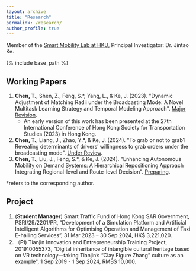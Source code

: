 ```yaml
---
layout: archive
title: "Research"
permalink: /research/
author_profile: true
---
```



Member of the [Smart Mobility Lab at HKU](https://sites.google.com/view/kejintao/home), Principal Investigator: Dr. Jintao Ke.

{% include base_path %}

## Working Papers

1. **Chen, T.**, Shen, Z., Feng, S.*, Yang, L., & Ke, J. (2023). "Dynamic Adjustment of Matching Radii under the Broadcasting Mode: A Novel Multitask Learning Strategy and Temporal Modeling Approach". <u>Major Revision</u>.
   - An early version of this work has been presented at the 27th International Conference of Hong Kong Society for Transportation Studies (2023) in Hong Kong.
2. **Chen, T.**, Liang, J., Zhao, Y.*, & Ke, J. (2024). "To grab or not to grab? Revealing determinants of drivers’ willingness to grab orders under the broadcasting mode". <u>Under Review</u>.
3. **Chen, T.**, Liu, J., Feng, S.*, & Ke, J. (2024). "Enhancing Autonomous Mobility on Demand Systems: A Hierarchical Repositioning Approach Integrating Regional-level and Route-level Decision". <u>Preparing</u>.

*refers to the corresponding author.

## Project
1. (**Student Manager**) Smart Traffic Fund of Hong Kong SAR Government, PSRI/29/2201/PR, “Development of a Simulation Platform and Artificial Intelligent Algorithms for Optimising Operation and Management of Taxi E-hailing Services”, 31 Mar 2023 – 30 Sep 2024, HK$ 3,221,020.
2. （**PI**) Tianjin Innovation and Entrepreneurship Training Project, 201910055373, "Digital inheritance of intangible cultural heritage based on VR technology—taking Tianjin’s “Clay Figure Zhang” culture as an example", 1 Sep 2019 - 1 Sep 2024, RMB$ 10,000.
